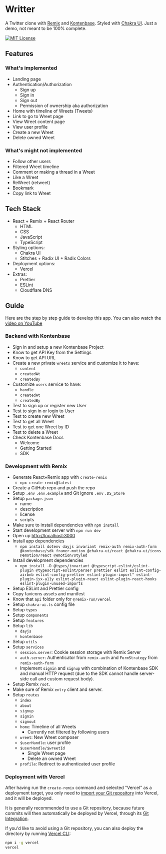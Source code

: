 # Writter

A Twitter clone with [Remix](https://remix.run/docs) and [Kontenbase](https://kontenbase.com).
Styled with [Chakra UI](https://chakra-ui.com).
Just a demo, not meant to be 100% complete.

[![MIT License][license-badge]][license]

<!-- prettier-ignore-start -->
[license-badge]: https://img.shields.io/badge/license-MIT-red.svg?style=flat-square
[license]: https://github.com/kontenbase-team/writter/blob/main/LICENSE
<!-- prettier-ignore-end -->

## Features

### What's implemented

- Landing page
- Authentication/Authorization
  - Sign up
  - Sign in
  - Sign out
  - Permission of ownership aka authorization
- Home with timeline of Wreets (Tweets)
- Link to go to Wreet page
- View Wreet content page
- View user profile
- Create a new Wreet
- Delete owned Wreet

### What's might not implemented

- Follow other users
- Filtered Wreet timeline
- Comment or making a thread in a Wreet
- Like a Wreet
- ReWreet (retweet)
- Bookmark
- Copy link to Wreet

## Tech Stack

- React + Remix + React Router
  - HTML
  - CSS
  - JavaScript
  - TypeScript
- Styling options:
  - Chakra UI
  - Stitches + Radix UI + Radix Colors
- Deployment options:
  - Vercel
- Extras:
  - Prettier
  - ESLint
  - Cloudflare DNS

## Guide

Here are the step by step guide to develop this app. You can also watch the [video on YouTube](https://youtu.be/_aYuP92rOAk)

### Backend with Kontenbase

- Sign in and setup a new Kontenbase Project
- Know to get API Key from the Settings
- Know to get API URL
- Create a new private `wreets` service and customize it to have:
  - `content`
  - `createdAt`
  - `createdBy`
- Customize `users` service to have:
  - `handle`
  - `createdAt`
  - `createdBy`
- Test to sign up or register new User
- Test to sign in or login to User
- Test to create new Wreet
- Test to get all Wreet
- Test to get one Wreet by ID
- Test to delete a Wreet
- Check Kontenbase Docs
  - Welcome
  - Getting Started
  - SDK

### Development with Remix

- Generate React+Remix app with `create-remix`
  - `npx create-remix@latest`
- Create a GitHub repo and push the repo
- Setup `.env` `.env.example` and Git ignore `.env` `.DS_Store`
- Setup `package.json`
  - name
  - description
  - license
  - scripts
- Make sure to install dependencies with `npm install`
- Start development server with `npm run dev`
- Open up [http://localhost:3000](http://localhost:3000)
- Install app dependencies
  - `npm install dotenv dayjs invariant remix-auth remix-auth-form @kontenbase/sdk framer-motion @chakra-ui/react @chakra-ui/icons @emotion/react @emotion/styled `
- Install development dependencies
  - `npm install -D @types/invariant @typescript-eslint/eslint-plugin @typescript-eslint/parser prettier eslint eslint-config-airbnb eslint-config-prettier eslint-plugin-import" eslint-plugin-jsx-a11y eslint-plugin-react eslint-plugin-react-hooks eslint-plugin-unused-imports`
- Setup ESLint and Prettier config
- Copy favicons assets and manifest
- Know that `api` folder only for `@remix-run/vercel`
- Setup `chakra-ui.ts` config file
- Setup `types`
- Setup `components`
- Setup `features`
- Setup `lib`
  - `dayjs`
  - `kontenbase`
- Setup `utils`
- Setup `services`
  - `session.server`: Cookie session storage with Remix Server
  - `auth.server`: Authenticator from `remix-auth` and `FormStrategy` from `remix-auth-form`
  - Implement `signin` and `signup` with combination of Kontenbase SDK and manual HTTP request (due to the SDK cannot handle server-side call and custom request body).
- Setup Remix `root`.
- Make sure of Remix `entry` client and server.
- Setup `routes`
  - `index`
  - `about`
  - `signup`
  - `signin`
  - `signout`
  - `home`: Timeline of all Wreets
    - Currently not filtered by following users
  - `wreet`: New Wreet composer
  - `$userHandle`: user profile
  - `$userHandle/$wreetId`
    - Single Wreet page
    - Delete an owned Wreet
  - `profile`: Redirect to authenticated user profile

### Deployment with Vercel

After having run the `create-remix` command and selected "Vercel" as a deployment target, you only need to [import your Git repository](https://vercel.com/new) into Vercel, and it will be deployed.

It is generally recommended to use a Git repository, because future commits will then automatically be deployed by Vercel, through its [Git Integration](https://vercel.com/docs/concepts/git).

If you'd like to avoid using a Git repository, you can also deploy the directory by running [Vercel CLI](https://vercel.com/cli):

```sh
npm i -g vercel
vercel
```
